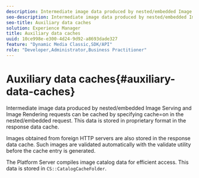 ```yaml
---
description: Intermediate image data produced by nested/embedded Image Serving and Image Rendering requests can be cached by specifying cache=on in the nested/embedded request. This data is stored in proprietary format in the response data cache.
seo-description: Intermediate image data produced by nested/embedded Image Serving and Image Rendering requests can be cached by specifying cache=on in the nested/embedded request. This data is stored in proprietary format in the response data cache.
seo-title: Auxiliary data caches
solution: Experience Manager
title: Auxiliary data caches
uuid: 10ce998e-e300-4d24-9d92-a8693dade327
feature: "Dynamic Media Classic,SDK/API"
role: "Developer,Administrator,Business Practitioner"
---
```


# Auxiliary data caches{#auxiliary-data-caches}

Intermediate image data produced by nested/embedded Image Serving and Image Rendering requests can be cached by specifying cache=on in the nested/embedded request. This data is stored in proprietary format in the response data cache.

Images obtained from foreign HTTP servers are also stored in the response data cache. Such images are validated automatically with the validate utility before the cache entry is generated.

The Platform Server compiles image catalog data for efficient access. This data is stored in `CS::CatalogCacheFolder`. 
